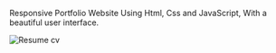 Responsive Portfolio Website Using Html, Css and JavaScript, With a beautiful user interface.

![Resume cv](/preview.png)
